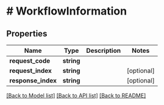 # # WorkflowInformation

## Properties

Name | Type | Description | Notes
------------ | ------------- | ------------- | -------------
**request_code** | **string** |  |
**request_index** | **string** |  | [optional]
**response_index** | **string** |  | [optional]

[[Back to Model list]](../../README.md#models) [[Back to API list]](../../README.md#endpoints) [[Back to README]](../../README.md)
